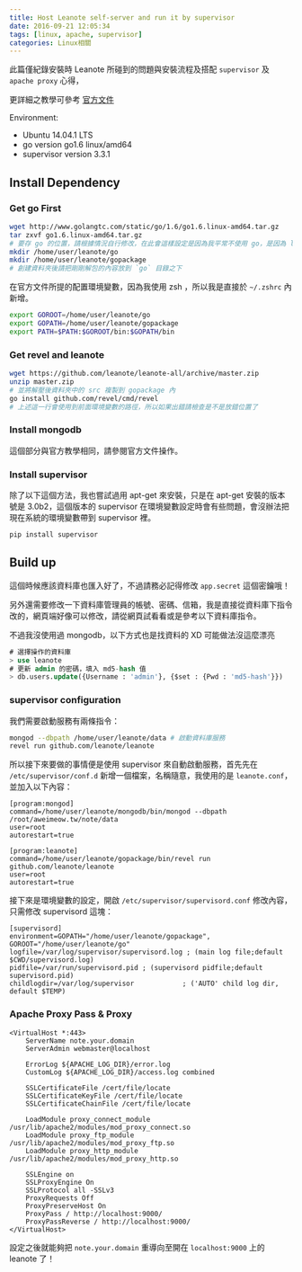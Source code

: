 ```yaml
---
title: Host Leanote self-server and run it by supervisor
date: 2016-09-21 12:05:34
tags: [linux, apache, supervisor]
categories: Linux相關
---
```


此篇僅紀錄安裝時 Leanote 所碰到的問題與安裝流程及搭配 `supervisor` 及 `apache proxy` 心得，
<!-- more -->
更詳細之教學可參考 [官方文件](https://github.com/leanote/leanote/wiki/Leanote-源码版详细安装教程----Mac-and-Linux)

Environment: 
* Ubuntu 14.04.1 LTS
* go version go1.6 linux/amd64
* supervisor version 3.3.1

## Install Dependency

### Get go First

```bash
wget http://www.golangtc.com/static/go/1.6/go1.6.linux-amd64.tar.gz
tar zxvf go1.6.linux-amd64.tar.gz
# 要存 go 的位置，請根據情況自行修改，在此會這樣設定是因為我平常不使用 go，是因為 leanote 才需要
mkdir /home/user/leanote/go
mkdir /home/user/leanote/gopackage
# 創建資料夾後請把剛剛解包的內容放到 `go` 目錄之下
```

在官方文件所提的配置環境變數，因為我使用 zsh ，所以我是直接於 `~/.zshrc` 內新增。
```bash
export GOROOT=/home/user/leanote/go
export GOPATH=/home/user/leanote/gopackage
export PATH=$PATH:$GOROOT/bin:$GOPATH/bin
```

### Get revel and leanote

```bash
wget https://github.com/leanote/leanote-all/archive/master.zip
unzip master.zip
# 並將解壓後資料夾中的 src 複製到 gopackage 內
go install github.com/revel/cmd/revel
# 上述這一行會使用到前面環境變數的路徑，所以如果出錯請檢查是不是放錯位置了
```

### Install mongodb

這個部分與官方教學相同，請參閱官方文件操作。

### Install supervisor

除了以下這個方法，我也嘗試過用 apt-get 來安裝，只是在 apt-get 安裝的版本號是 3.0b2，這個版本的 supervisor 在環境變數設定時會有些問題，會沒辦法把現在系統的環境變數帶到 supervisor 裡。

```bash
pip install supervisor
```

## Build up

這個時候應該資料庫也匯入好了，不過請務必記得修改 `app.secret` 這個密鑰哦！  

另外還需要修改一下資料庫管理員的帳號、密碼、信箱，我是直接從資料庫下指令改的，網頁端好像可以修改，請從網頁試看看或是參考以下資料庫指令。  

不過我沒使用過 mongodb，以下方式也是找資料的 XD 可能做法沒這麼漂亮

```sql
# 選擇操作的資料庫
> use leanote
# 更新 admin 的密碼，填入 md5-hash 值
> db.users.update({Username : 'admin'}, {$set : {Pwd : 'md5-hash'}})
```

### supervisor configuration

我們需要啟動服務有兩條指令：
```bash
mongod --dbpath /home/user/leanote/data # 啟動資料庫服務
revel run github.com/leanote/leanote
```

所以接下來要做的事情便是使用 supervisor 來自動啟動服務，首先先在 `/etc/supervisor/conf.d` 新增一個檔案，名稱隨意，我使用的是 `leanote.conf`，並加入以下內容：
```
[program:mongod]
command=/home/user/leanote/mongodb/bin/mongod --dbpath /root/aweimeow.tw/note/data
user=root
autorestart=true

[program:leanote]
command=/home/user/leanote/gopackage/bin/revel run github.com/leanote/leanote
user=root
autorestart=true
```
接下來是環境變數的設定，開啟 `/etc/supervisor/supervisord.conf` 修改內容，只需修改 supervisord 這塊：
```
[supervisord]
environment=GOPATH="/home/user/leanote/gopackage", GOROOT="/home/user/leanote/go"
logfile=/var/log/supervisor/supervisord.log ; (main log file;default $CWD/supervisord.log)
pidfile=/var/run/supervisord.pid ; (supervisord pidfile;default supervisord.pid)
childlogdir=/var/log/supervisor            ; ('AUTO' child log dir, default $TEMP)
```

### Apache Proxy Pass & Proxy

```
<VirtualHost *:443>
    ServerName note.your.domain
    ServerAdmin webmaster@localhost

    ErrorLog ${APACHE_LOG_DIR}/error.log
    CustomLog ${APACHE_LOG_DIR}/access.log combined

    SSLCertificateFile /cert/file/locate
    SSLCertificateKeyFile /cert/file/locate
    SSLCertificateChainFile /cert/file/locate

    LoadModule proxy_connect_module /usr/lib/apache2/modules/mod_proxy_connect.so
    LoadModule proxy_ftp_module /usr/lib/apache2/modules/mod_proxy_ftp.so
    LoadModule proxy_http_module /usr/lib/apache2/modules/mod_proxy_http.so

    SSLEngine on
    SSLProxyEngine On
    SSLProtocol all -SSLv3
    ProxyRequests Off
    ProxyPreserveHost On
    ProxyPass / http://localhost:9000/
    ProxyPassReverse / http://localhost:9000/
</VirtualHost>
```

設定之後就能夠把 `note.your.domain` 重導向至開在 `localhost:9000` 上的 leanote 了！

